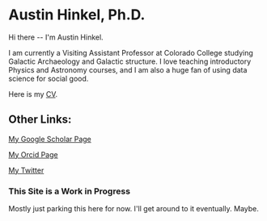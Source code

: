# Austin Hinkel, Ph.D.

Hi there -- I'm Austin Hinkel.  

I am currently a Visiting Assistant Professor at Colorado College studying Galactic Archaeology and Galactic structure.  I love teaching introductory Physics and Astronomy courses, and I am also a huge fan of using data science for social good.  


Here is my [CV](https://ahinkel.github.io/assets/pdfs/AustinHinkel_CV_20220929redact.pdf).


## Other Links:

[My Google Scholar Page](https://scholar.google.com/citations?user=Act8eHcAAAAJ&hl=en&oi=ao)

[My Orcid Page](https://orcid.org/0000-0002-9785-914X)

[My Twitter](https://twitter.com/iHinkthere4iam)





### This Site is a Work in Progress
Mostly just parking this here for now.  I'll get around to it eventually.  Maybe.  
